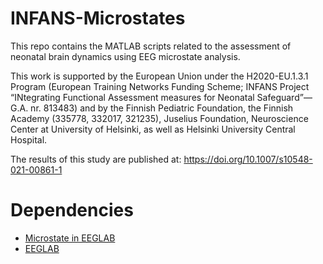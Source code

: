 # INFANS-Microstates
This repo contains the MATLAB scripts related to the assessment of neonatal brain dynamics using EEG microstate analysis.

This work is supported by the European Union under the H2020-EU.1.3.1 Program (European Training Networks Funding Scheme; INFANS Project “INtegrating Functional Assessment measures for Neonatal Safeguard”—G.A. nr. 813483) and by the Finnish Pediatric Foundation, the Finnish Academy (335778, 332017, 321235), Juselius Foundation, Neuroscience Center at University of Helsinki, as well as Helsinki University Central Hospital.

The results of this study are published at: https://doi.org/10.1007/s10548-021-00861-1

# Dependencies
- [Microstate in EEGLAB][ms-identifier]
- [EEGLAB][eeglab-identifier]

[eeglab-identifier]: https://github.com/sccn/eeglab
[ms-identifier]: https://www.thomaskoenig.ch/index.php/work/software/microstates-in-eeglab